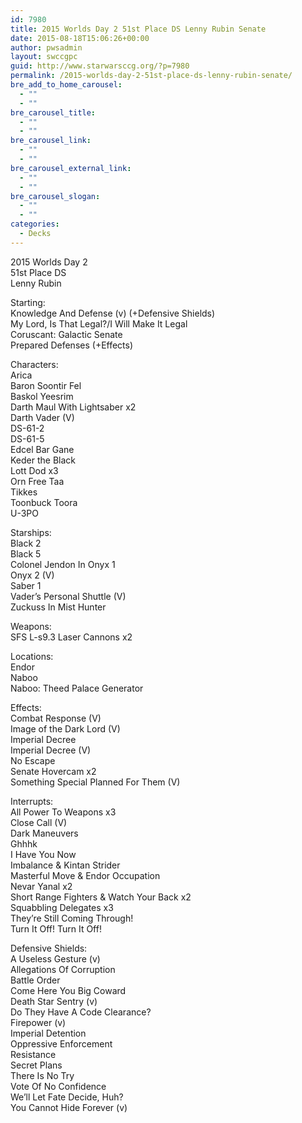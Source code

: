 ```yaml
---
id: 7980
title: 2015 Worlds Day 2 51st Place DS Lenny Rubin Senate
date: 2015-08-18T15:06:26+00:00
author: pwsadmin
layout: swccgpc
guid: http://www.starwarsccg.org/?p=7980
permalink: /2015-worlds-day-2-51st-place-ds-lenny-rubin-senate/
bre_add_to_home_carousel:
  - ""
  - ""
bre_carousel_title:
  - ""
  - ""
bre_carousel_link:
  - ""
  - ""
bre_carousel_external_link:
  - ""
  - ""
bre_carousel_slogan:
  - ""
  - ""
categories:
  - Decks
---
```

2015 Worlds Day 2  
51st Place DS  
Lenny Rubin

Starting:  
Knowledge And Defense (v) (+Defensive Shields)  
My Lord, Is That Legal?/I Will Make It Legal  
Coruscant: Galactic Senate  
Prepared Defenses (+Effects)

Characters:  
Arica  
Baron Soontir Fel  
Baskol Yeesrim  
Darth Maul With Lightsaber x2  
Darth Vader (V)  
DS-61-2  
DS-61-5  
Edcel Bar Gane  
Keder the Black  
Lott Dod x3  
Orn Free Taa  
Tikkes  
Toonbuck Toora  
U-3PO

Starships:  
Black 2  
Black 5  
Colonel Jendon In Onyx 1  
Onyx 2 (V)  
Saber 1  
Vader&#8217;s Personal Shuttle (V)  
Zuckuss In Mist Hunter

Weapons:  
SFS L-s9.3 Laser Cannons x2

Locations:  
Endor  
Naboo  
Naboo: Theed Palace Generator

Effects:  
Combat Response (V)  
Image of the Dark Lord (V)  
Imperial Decree  
Imperial Decree (V)  
No Escape  
Senate Hovercam x2  
Something Special Planned For Them (V)

Interrupts:  
All Power To Weapons x3  
Close Call (V)  
Dark Maneuvers  
Ghhhk  
I Have You Now  
Imbalance & Kintan Strider  
Masterful Move & Endor Occupation  
Nevar Yanal x2  
Short Range Fighters & Watch Your Back x2  
Squabbling Delegates x3  
They&#8217;re Still Coming Through!  
Turn It Off! Turn It Off!

Defensive Shields:  
A Useless Gesture (v)  
Allegations Of Corruption  
Battle Order  
Come Here You Big Coward  
Death Star Sentry (v)  
Do They Have A Code Clearance?  
Firepower (v)  
Imperial Detention  
Oppressive Enforcement  
Resistance  
Secret Plans  
There Is No Try  
Vote Of No Confidence  
We&#8217;ll Let Fate Decide, Huh?  
You Cannot Hide Forever (v)